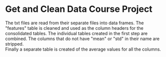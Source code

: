 # Get and Clean Data Course Project

The txt files are read from their separate files into data frames. The "features" table is cleaned 
and used as the column headers for the consolidated tables.  The individual tables created in the first step
are combined.  The columns that do not have "mean" or "std" in their name are stripped.  
Finally a separate table is created of the average values for all the columns.

